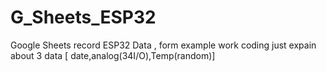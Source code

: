 # G_Sheets_ESP32
Google Sheets record ESP32 Data , form example work coding just expain about 3 data [ date,analog(34I/O),Temp(random)]
